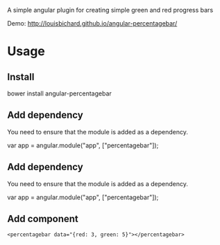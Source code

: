 A simple angular plugin for creating simple green and red progress bars

Demo: http://louisbichard.github.io/angular-percentagebar/

Usage
=====

Install
-------

bower install angular-percentagebar

Add dependency
--------------

You need to ensure that the module is added as a dependency.

var app = angular.module("app", ["percentagebar"]);

Add dependency
--------------

You need to ensure that the module is added as a dependency.

var app = angular.module("app", ["percentagebar"]);

Add component
-------------

    <percentagebar data="{red: 3, green: 5}"></percentagebar>


